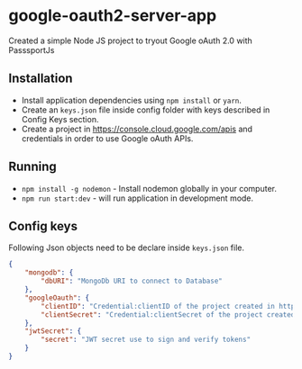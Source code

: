 # google-oauth2-server-app
Created a simple Node JS project to tryout Google oAuth 2.0 with PasssportJs

## Installation

- Install application dependencies using  `npm install` or `yarn`.
- Create an `keys.json` file inside config folder with keys described in Config Keys section.
- Create a project in https://console.cloud.google.com/apis and credentials in order to use Google oAuth APIs. 

## Running

- `npm install -g nodemon` - Install nodemon globally in your computer.
- `npm run start:dev` - will run application in development mode.

## Config keys

Following Json objects need to be declare inside `keys.json` file.

```json
{
    "mongodb": {
        "dbURI": "MongoDb URI to connect to Database"
    },
    "googleOauth": {
        "clientID": "Credential:clientID of the project created in https://console.cloud.google.com/apis",
        "clientSecret": "Credential:clientSecret of the project created in https://console.cloud.google.com/apis"
    },
    "jwtSecret": {
        "secret": "JWT secret use to sign and verify tokens"
    }
}
```
